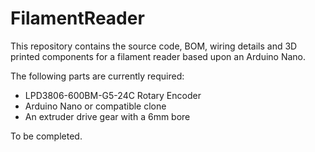 # FilamentReader
This repository contains the source code, BOM, wiring details and 3D printed components for a filament reader based upon an Arduino Nano.

The following parts are currently required:
* LPD3806-600BM-G5-24C Rotary Encoder
* Arduino Nano or compatible clone
* An extruder drive gear with a 6mm bore

To be completed.
